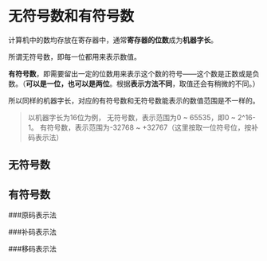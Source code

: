 # 无符号数和有符号数

计算机中的数均存放在寄存器中，通常**寄存器的位数**成为**机器字长**。

所谓无符号数，即每一位都用来表示数值。

**有符号数**，即需要留出一定的位数用来表示这个数的符号——这个数是正数或是负数。（**可以是一位，也可以是两位**。根据**表示方法不同**，取值还会有稍微的不同。）

所以同样的机器字长，对应的有符号数和无符号数能表示的数值范围是不一样的。

>以机器字长为16位为例，
>无符号数，表示范围为0 ~ 65535，即0 ~ 2^16-1。
>有符号数，表示范围为-32768 ~ +32767（这里按取一位符号位，按补码表示法）

## 无符号数


## 有符号数

###原码表示法

###补码表示法

###移码表示法
